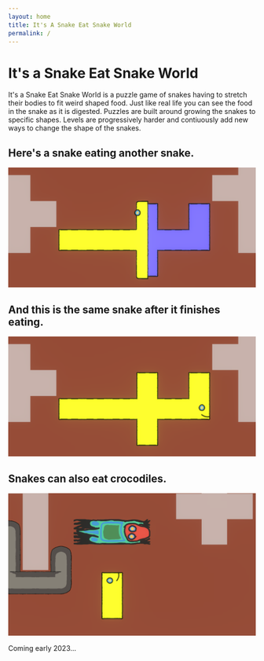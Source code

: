 ```yaml
---
layout: home
title: It's A Snake Eat Snake World
permalink: /
---
```


# It's a Snake Eat Snake World

It's a Snake Eat Snake World is a puzzle game of snakes having to stretch their bodies to fit weird shaped food. Just like real life you can see the food in the snake as it is digested. Puzzles are built around growing the snakes to specific shapes. Levels are progressively harder and contiuously add new ways to change the shape of the snakes.


## Here's a snake eating another snake.
![DuringEating](/Assets/BeforeEating.png)

## And this is the same snake after it finishes eating.
![AfterEating](/Assets/AfterEating.png)

## Snakes can also eat crocodiles.
![WithCrocodile](/Assets/WithCrocodile.png)


Coming early 2023...

